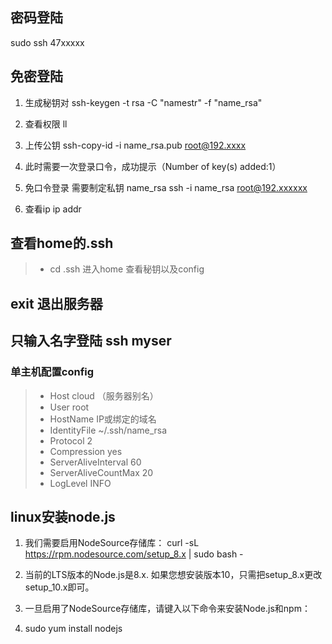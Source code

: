 
## 密码登陆
sudo ssh 47xxxxx
## 免密登陆
1. 生成秘钥对
ssh-keygen -t rsa -C "namestr" -f "name_rsa"

2. 查看权限 ll

3. 上传公钥
ssh-copy-id -i name_rsa.pub root@192.xxxx

4. 此时需要一次登录口令，成功提示（Number of key(s)  added:1）

5. 免口令登录 需要制定私钥 name_rsa
ssh -i name_rsa root@192.xxxxxx

6. 查看ip ip addr

## 查看home的.ssh
>+ cd .ssh  进入home 查看秘钥以及config

## exit 退出服务器

## 只输入名字登陆 ssh myser

### 单主机配置config
>+ Host cloud   （服务器别名）
>+ User root
>+ HostName IP或绑定的域名
>+ IdentityFile ~/.ssh/name_rsa
>+ Protocol 2
>+ Compression yes
>+ ServerAliveInterval 60
>+ ServerAliveCountMax 20
>+ LogLevel INFO

## linux安装node.js
1. 我们需要启用NodeSource存储库：
curl -sL https://rpm.nodesource.com/setup_8.x | sudo bash -

2. 当前的LTS版本的Node.js是8.x. 如果您想安装版本10，只需把setup_8.x更改setup_10.x即可。

3. 一旦启用了NodeSource存储库，请键入以下命令来安装Node.js和npm：

4. sudo yum install nodejs

